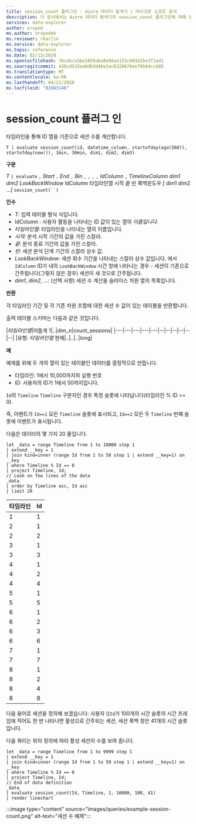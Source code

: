 ```yaml
---
title: session_count 플러그인 - Azure 데이터 탐색기 | 마이크로 소프트 문서
description: 이 문서에서는 Azure 데이터 탐색기의 session_count 플러그인에 대해 설명합니다.
services: data-explorer
author: orspod
ms.author: orspodek
ms.reviewer: rkarlin
ms.service: data-explorer
ms.topic: reference
ms.date: 02/13/2020
ms.openlocfilehash: 76ce6ca3be1859aba0a94ae155c60342be3f1ad1
ms.sourcegitcommit: 436cd515ea0d83d46e3ac6328670ee78b64ccb05
ms.translationtype: MT
ms.contentlocale: ko-KR
ms.lasthandoff: 04/21/2020
ms.locfileid: "81663146"
---
```

# <a name="session_count-plugin"></a>session_count 플러그 인

타임라인을 통해 ID 열을 기준으로 세션 수를 계산합니다.

```kusto
T | evaluate session_count(id, datetime_column, startofday(ago(30d)), startofday(now()), 1min, 30min, dim1, dim2, dim3)
```

**구문**

*T* `| evaluate` `,` *Start* `,` *End* `,` *Bin* `,` `,` `,` `,` *IdColumn* `,` *TimelineColumn* *dim1* *dim2* *LookBackWindow* IdColumn 타임라인열 시작 끝 빈 룩백윈도우 [ dim1 dim2 ...] `session_count(``)`

**인수**

* *T*: 입력 테이블 형식 식입니다.
* IdColumn : 사용자 활동을 나타내는 ID 값이 있는 열의 *이름입니다.* 
* *타임라인열*: 타임라인을 나타내는 열의 이름입니다.
* *시작*: 분석 시작 기간의 값을 가진 스칼라.
* *끝*: 분석 종료 기간의 값을 가진 스칼라.
* *빈*: 세션 분석 단계 기간의 스칼라 상수 값.
* *LookBackWindow*: 세션 회수 기간을 나타내는 스칼라 상수 값입니다. 에서 `IdColumn` ID가 내의 `LookBackWindow` 시간 창에 나타나는 경우 - 세션이 기존으로 간주됩니다(그렇지 않은 경우) 세션이 새 것으로 간주됩니다.
* *dim1*, *dim2*, ...: (선택 사항) 세션 수 계산을 슬라이스 차원 열의 목록입니다.

**반환**

각 타임라인 기간 및 각 기존 차원 조합에 대한 세션 수 값이 있는 테이블을 반환합니다.

출력 테이블 스키마는 다음과 같은 것입니다.

|*타임라인열*|어둡게 1|..|dim_n|count_sessions|
|---|---|---|---|---|--|--|--|--|--|--|
|유형: *타임라인열* 현재|..|..|..|long|


**예**


예제를 위해 두 개의 열이 있는 테이블인 데이터를 결정적으로 만듭니다.
- 타임라인: 1에서 10,000까지의 실행 번호
- ID: 사용자의 ID가 1에서 50까지입니다.

`Id`의 `Timeline` `Timeline` 구분자인 경우 특정 슬롯에 나타납니다(타임라인 % ID == 0).

즉, 이벤트가 `Id==1` 모든 `Timeline` 슬롯에 표시되고, `Id==2` 모든 두 `Timeline` 번째 슬롯에 이벤트가 표시됩니다.

다음은 데이터의 몇 가지 20 줄입니다.

```kusto
let _data = range Timeline from 1 to 10000 step 1
| extend __key = 1
| join kind=inner (range Id from 1 to 50 step 1 | extend __key=1) on __key
| where Timeline % Id == 0
| project Timeline, Id;
// Look on few lines of the data
_data
| order by Timeline asc, Id asc
| limit 20
```

|타임라인|Id|
|---|---|
|1|1|
|2|1|
|2|2|
|3|1|
|3|3|
|4|1|
|4|2|
|4|4|
|5|1|
|5|5|
|6|1|
|6|2|
|6|3|
|6|6|
|7|1|
|7|7|
|8|1|
|8|2|
|8|4|
|8|8|

다음 용어로 세션을 정의해 보겠습니다: 사용자 ()`Id`가 100개의 시간 슬롯의 시간 프레임에 적어도 한 번 나타나면 활성으로 간주되는 세션, 세션 룩백 창은 41개의 시간 슬롯입니다.

다음 쿼리는 위의 정의에 따라 활성 세션의 수를 보여 줍니다.

```kusto
let _data = range Timeline from 1 to 9999 step 1
| extend __key = 1
| join kind=inner (range Id from 1 to 50 step 1 | extend __key=1) on __key
| where Timeline % Id == 0
| project Timeline, Id;
// End of data definition
_data
| evaluate session_count(Id, Timeline, 1, 10000, 100, 41)
| render linechart 
```

:::image type="content" source="images/queries/example-session-count.png" alt-text="세션 수 예제":::
